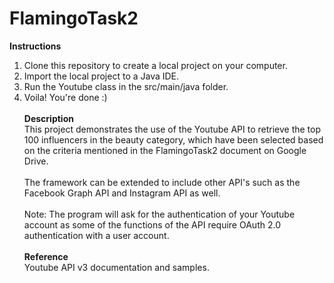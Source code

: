 # FlamingoTask2 
<b> Instructions</b><br>
1. Clone this repository to create a local project on your computer.<br>
2. Import the local project to a Java IDE. <br>
3. Run the Youtube class in the src/main/java folder.<br>
4. Voila! You're done :)<br><br> 
<b> Description</b><br>
This project demonstrates the use of the Youtube API to retrieve the top 100 influencers in the beauty category, which have been selected based on the criteria mentioned in the FlamingoTask2 document on Google Drive. <br> <br> The framework can be extended to include other API's such as the Facebook Graph API and Instagram API as well. <br> <br> Note: The program will ask for the authentication of your Youtube account as some of the functions of the API require OAuth 2.0 authentication with a user account. <br> <br> <b>Reference</b> <br> Youtube API v3 documentation and samples.
